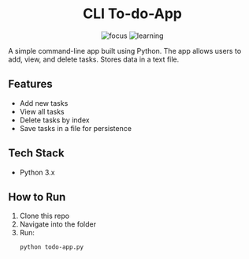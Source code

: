 <h1 align=center>CLI To-do-App</h1>

<p align="center">
  <img src="https://img.shields.io/badge/Focus-Fundamentals-blue" alt="focus"/>
  <img src="https://img.shields.io/badge/Learning-Python-green" alt="learning"/>
</p>

A simple command-line app built using Python.
The app allows users to add, view, and delete tasks. 
Stores data in a text file.

## Features
- Add new tasks
- View all tasks
- Delete tasks by index
- Save tasks in a file for persistence

## Tech Stack
- Python 3.x

## How to Run
1. Clone this repo
2. Navigate into the folder
3. Run:
   ```bash
   python todo-app.py
